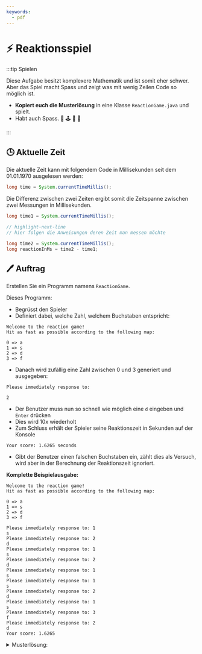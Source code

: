 ```yaml
---
keywords:
  - pdf
---
```


# ⚡ Reaktionsspiel

:::tip Spielen

Diese Aufgabe besitzt komplexere Mathematik und ist somit eher schwer. Aber das
Spiel macht Spass und zeigt was mit wenig Zeilen Code so möglich ist.

- **Kopiert euch die Musterlösung** in eine Klasse `ReactionGame.java` und
  spielt.
- Habt auch Spass. :gun: :joystick: :star2: :rainbow:

:::

## :clock3: Aktuelle Zeit

Die aktuelle Zeit kann mit folgendem Code in Millisekunden seit dem 01.01.1970
ausgelesen werden:

```java
long time = System.currentTimeMillis();
```

Die Differenz zwischen zwei Zeiten ergibt somit die Zeitspanne zwischen zwei
Messungen in Millisekunden.

```java
long time1 = System.currentTimeMillis();

// highlight-next-line
// hier folgen die Anweisungen deren Zeit man messen möchte

long time2 = System.currentTimeMillis();
long reactionInMs = time2 - time1;
```

## :pen: Auftrag

Erstellen Sie ein Programm namens `ReactionGame`.

Dieses Programm:

- Begrüsst den Spieler
- Definiert dabei, welche Zahl, welchem Buchstaben entspricht:

```
Welcome to the reaction game!
Hit as fast as possible according to the following map:

0 => a
1 => s
2 => d
3 => f
```

- Danach wird zufällig eine Zahl zwischen 0 und 3 generiert und ausgegeben:

```
Please immediately response to:

2
```

- Der Benutzer muss nun so schnell wie möglich eine `d` eingeben und `Enter`
  drücken
- Dies wird 10x wiederholt
- Zum Schluss erhält der Spieler seine Reaktionszeit in Sekunden auf der Konsole

```
Your score: 1.6265 seconds
```

- Gibt der Benutzer einen falschen Buchstaben ein, zählt dies als Versuch, wird
  aber in der Berechnung der Reaktionszeit ignoriert.

**Komplette Beispielausgabe:**

```
Welcome to the reaction game!
Hit as fast as possible according to the following map:

0 => a
1 => s
2 => d
3 => f

Please immediately response to: 1
s
Please immediately response to: 2
d
Please immediately response to: 1
s
Please immediately response to: 2
d
Please immediately response to: 1
s
Please immediately response to: 1
s
Please immediately response to: 2
d
Please immediately response to: 1
s
Please immediately response to: 3
f
Please immediately response to: 2
d
Your score: 1.6265
```

<details>
<summary>Musterlösung:</summary>

```java title="ReactionGame.java"
import mytools.StdInput;

public class ReactionGame {

  /*
   *	objective: have users type as fast as possible a for 0,
   *	b for 1, c for 2 and d for 3. If user hit the correct
   *	keyboard button, increment correctHits, and reactionTimeSum.
   *	At the end divide reactionTimeSum by correctHits to calculate
   *	the users reaction rate.
   *
   * 	datatypes: stimulus as int, reaction as char/String
   * 				correctHits as int, reactionTimeSum as double
   *
   * 	control structures: do while, if
   */
  public static void main(String[] args) {
    int times = 10;
    int correctHits = 0;
    double reactionTimeSum = 0;
    double reactionRate = 0;

    System.out.println("Welcome to the reaction game!");
    System.out.println("Hit as fast as possible according to the following map:\n");
    System.out.println("0 => a");
    System.out.println("1 => s");
    System.out.println("2 => d");
    System.out.println("3 => f\n");

    do {
      int stimulus = (int) (Math.random() * 3 + 1); // random number 0 - 3
      System.out.println("Please immediately response to: " + stimulus);

      long startTime = System.currentTimeMillis();
      char reaction = StdInput.readChar();
      long endTime = System.currentTimeMillis();

      if ((stimulus == 0 && reaction == 'a')
          || (stimulus == 1 && reaction == 's')
          || (stimulus == 2 && reaction == 'd')
          || (stimulus == 3 && reaction == 'f')) {
        reactionTimeSum = reactionTimeSum + (endTime - startTime);
        correctHits++;
      }

      times--;
    } while (times > 0);

    System.out.print("Your score: ");

    reactionRate = reactionTimeSum / correctHits / 1000;

    System.out.println("" + reactionRate);
  }
}
```

</details>
